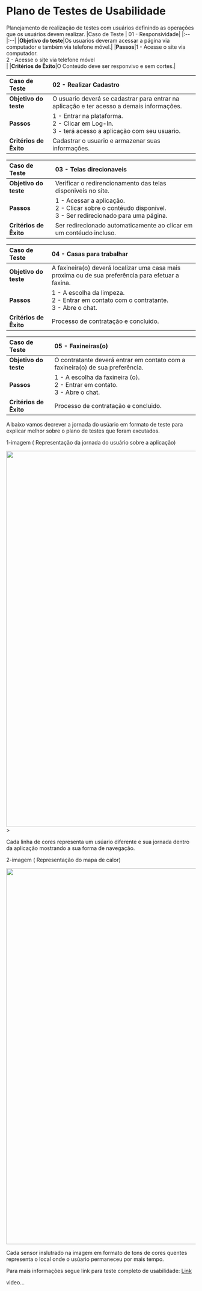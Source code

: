 # Plano de Testes de Usabilidade

Planejamento de realização de testes com usuários definindo as operações que os usuários devem realizar.
|Caso de Teste | 01 - Responsividade|
|:--|:--|
|**Objetivo do teste**|Os usuarios deveram acessar a página via computador  e também via telefone móvel.| 
|**Passos**|1 - Acesse o site via computador.<br/>2 - Acesse o site via telefone móvel<br/>|
|**Critérios de Êxito**|O Conteúdo deve ser responvivo e sem cortes.|

|Caso de Teste | 02 - Realizar Cadastro |
|:--|:--|
|**Objetivo do teste**| O usuario deverá se cadastrar para entrar na aplicação e ter acesso a demais informações.|
|**Passos**|1 - Entrar na plataforma.<br/>2 - Clicar em Log-In.<br/>3 - terá acesso a aplicação com seu usuario.|
|**Critérios de Êxito**|Cadastrar o usuario e armazenar suas informações.|

|Caso de Teste | 03 - Telas direcionaveis|
|:--|:--|
|**Objetivo do teste**|Verificar o redirencionamento das telas disponiveis no site.|
|**Passos**|1 - Acessar a aplicação.<br/>2 - Clicar sobre o contéudo disponivel.</br> 3 - Ser redirecionado para uma página.
|**Critérios de Êxito**|Ser redirecionado automaticamente ao clicar em um contéudo incluso.|

|Caso de Teste | 04 - Casas para trabalhar|
|:--|:--|
|**Objetivo do teste**|A faxineira(o) deverá localizar uma casa mais proxima ou de sua preferência para efetuar a faxina.|
|**Passos**|1 - A escolha da limpeza.<br/>2 - Entrar em contato com o contratante.<br/>3 - Abre o chat.|
|**Critérios de Êxito**|Processo de contratação e concluido.|

|Caso de Teste | 05 - Faxineiras(o)|
|:--|:--|
|**Objetivo do teste**|O contratante deverá entrar em contato com a faxineira(o) de sua preferência.|
|**Passos**|1 - A escolha da faxineira (o).<br/>2 - Entrar em contato.<br/>3 - Abre o chat.|
|**Critérios de Êxito**|Processo de contratação e concluido.|



A baixo vamos decrever a jornada do usúario em formato de teste para explicar melhor sobre o plano de testes que foram excutados.

1-imagem ( Representação da jornada do usuário sobre a aplicação)


<div align="center">
<img src="https://user-images.githubusercontent.com/101758971/191642435-2a19f6f2-ccd1-4e7c-b21d-03ec196f74a7.jpg" width="1000px" />
</div>>


Cada linha de cores representa um usúario diferente e sua jornada dentro da aplicação mostrando a sua forma de navegação.


2-imagem ( Representação do mapa de calor)

<div align="center">
<img src="https://user-images.githubusercontent.com/101758971/191642583-63983ae4-1dd2-4267-82aa-58cc266ca1df.jpg" width="1000px" />
</div>


Cada sensor inslutrado na imagem em formato de tons de cores quentes representa o local onde o usúario permaneceu por mais tempo.




Para mais informações segue link para teste completo de usabilidade: [Link](https://quant-ux.com/#/test.html?h=a2aa10a3OayRMnpDLw5lQd0vc2HGeQ1zDpQnyRK1K3Dp4a1briZs5iDDyVf6)

video...
